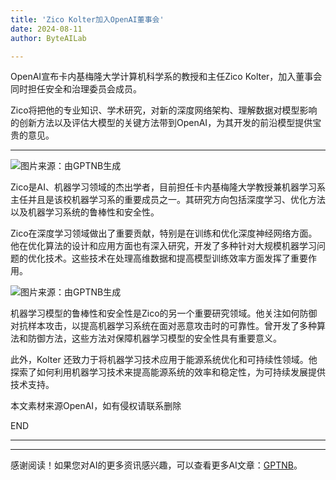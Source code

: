 ```yaml
---
title: 'Zico Kolter加入OpenAI董事会'
date: 2024-08-11
author: ByteAILab

---
```


OpenAI宣布卡内基梅隆大学计算机科学系的教授和主任Zico Kolter，加入董事会同时担任安全和治理委员会成员。

Zico将把他的专业知识、学术研究，对新的深度网络架构、理解数据对模型影响的创新方法以及评估大模型的关键方法带到OpenAI，为其开发的前沿模型提供宝贵的意见。

---


![图片来源：由GPTNB生成](http://www.jesonc.com/upload/3B33CB85B496C0CB6FBA4C2BD79320AD/1723190935219/Fgh4aG_Ij0WbLsOUJPrCDIzyAuFx.png)

Zico是AI、机器学习领域的杰出学者，目前担任卡内基梅隆大学教授兼机器学习系主任并且是该校机器学习系的重要成员之一。其研究方向包括深度学习、优化方法以及机器学习系统的鲁棒性和安全性。

Zico在深度学习领域做出了重要贡献，特别是在训练和优化深度神经网络方面。他在优化算法的设计和应用方面也有深入研究，开发了多种针对大规模机器学习问题的优化技术。这些技术在处理高维数据和提高模型训练效率方面发挥了重要作用。

![图片来源：由GPTNB生成](http://www.jesonc.com/FgoPH5w58Ejk8T6tlJKZGRbYzMgX)

机器学习模型的鲁棒性和安全性是Zico的另一个重要研究领域。他关注如何防御对抗样本攻击，以提高机器学习系统在面对恶意攻击时的可靠性。曾开发了多种算法和防御方法，这些方法对保障机器学习模型的安全性具有重要意义。

此外，Kolter 还致力于将机器学习技术应用于能源系统优化和可持续性领域。他探索了如何利用机器学习技术来提高能源系统的效率和稳定性，为可持续发展提供技术支持。

本文素材来源OpenAI，如有侵权请联系删除

END

---
---
感谢阅读！如果您对AI的更多资讯感兴趣，可以查看更多AI文章：[GPTNB](https://gptnb.com)。